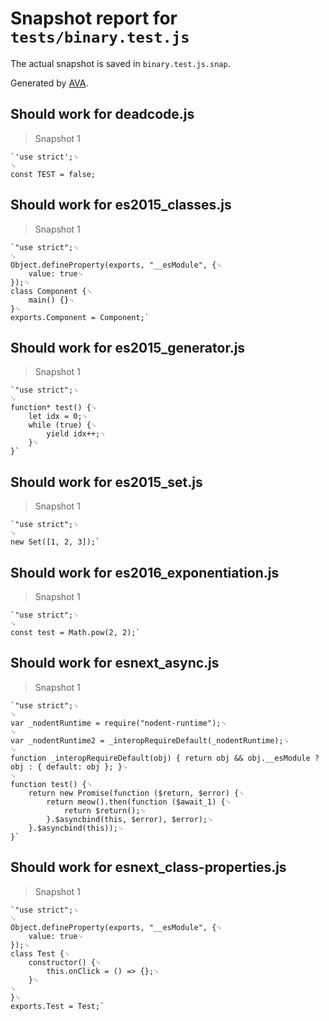 # Snapshot report for `tests/binary.test.js`

The actual snapshot is saved in `binary.test.js.snap`.

Generated by [AVA](https://ava.li).

## Should work for deadcode.js

> Snapshot 1

    `'use strict';␊
    ␊
    const TEST = false;

## Should work for es2015_classes.js

> Snapshot 1

    `"use strict";␊
    ␊
    Object.defineProperty(exports, "__esModule", {␊
        value: true␊
    });␊
    class Component {␊
        main() {}␊
    }␊
    exports.Component = Component;`

## Should work for es2015_generator.js

> Snapshot 1

    `"use strict";␊
    ␊
    function* test() {␊
        let idx = 0;␊
        while (true) {␊
            yield idx++;␊
        }␊
    }`

## Should work for es2015_set.js

> Snapshot 1

    `"use strict";␊
    ␊
    new Set([1, 2, 3]);`

## Should work for es2016_exponentiation.js

> Snapshot 1

    `"use strict";␊
    ␊
    const test = Math.pow(2, 2);`

## Should work for esnext_async.js

> Snapshot 1

    `"use strict";␊
    ␊
    var _nodentRuntime = require("nodent-runtime");␊
    ␊
    var _nodentRuntime2 = _interopRequireDefault(_nodentRuntime);␊
    ␊
    function _interopRequireDefault(obj) { return obj && obj.__esModule ? obj : { default: obj }; }␊
    ␊
    function test() {␊
        return new Promise(function ($return, $error) {␊
            return meow().then(function ($await_1) {␊
                return $return();␊
            }.$asyncbind(this, $error), $error);␊
        }.$asyncbind(this));␊
    }`

## Should work for esnext_class-properties.js

> Snapshot 1

    `"use strict";␊
    ␊
    Object.defineProperty(exports, "__esModule", {␊
        value: true␊
    });␊
    class Test {␊
        constructor() {␊
            this.onClick = () => {};␊
        }␊
    ␊
    }␊
    exports.Test = Test;`